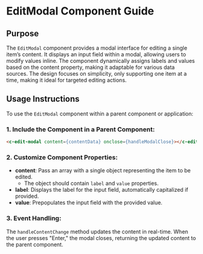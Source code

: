 
# EditModal Component Guide

## Purpose

The `EditModal` component provides a modal interface for editing a single item’s content. It displays an input field within a modal, 
allowing users to modify values inline. The component dynamically assigns labels and values based on the content property, making it 
adaptable for various data sources. The design focuses on simplicity, only supporting one item at a time, making it ideal for targeted 
editing actions.

## Usage Instructions

To use the `EditModal` component within a parent component or application:

### 1. Include the Component in a Parent Component:

```html
<c-edit-modal content={contentData} onclose={handleModalClose}></c-edit-modal>
```

### 2. Customize Component Properties:

- **content**: Pass an array with a single object representing the item to be edited. 
   - The object should contain `label` and `value` properties.
- **label**: Displays the label for the input field, automatically capitalized if provided.
- **value**: Prepopulates the input field with the provided value.

### 3. Event Handling:

The `handleContentChange` method updates the content in real-time. When the user presses "Enter," the modal closes, 
returning the updated content to the parent component.
